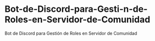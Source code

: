 # Bot-de-Discord-para-Gesti-n-de-Roles-en-Servidor-de-Comunidad
Bot de Discord para Gestión de Roles en Servidor de Comunidad
